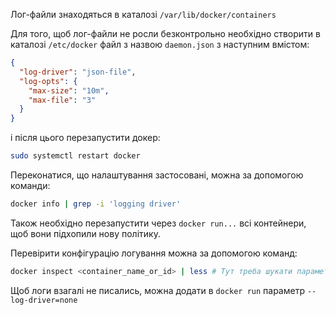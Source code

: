 Лог-файли знаходяться в каталозі `/var/lib/docker/containers`

Для того, щоб лог-файли не росли безконтрольно необхідно створити в каталозі `/etc/docker` файл з назвою `daemon.json` з наступним вмістом:

```json
{
  "log-driver": "json-file",
  "log-opts": {
    "max-size": "10m",
    "max-file": "3"
  }
}
```

і після цього перезапустити докер:

```bash
sudo systemctl restart docker
```

Переконатися, що налаштування застосовані, можна за допомогою команди:

```bash
docker info | grep -i 'logging driver'
```

Також необхідно перезапустити через `docker run...` всі контейнери, щоб вони підхопили нову політику.

Перевірити конфігурацію логування можна за допомогою команд:

```bash
docker inspect <container_name_or_id> | less # Тут треба шукати параметр LogConfig
```

Щоб логи взагалі не писались, можна додати в `docker run` параметр `--log-driver=none`

